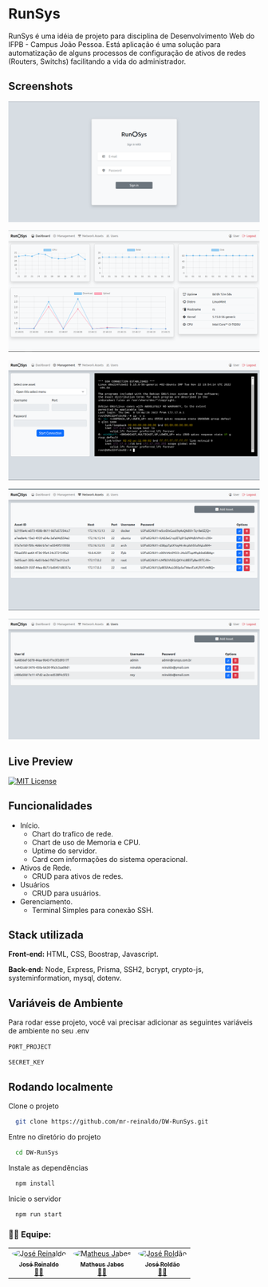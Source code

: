 
# RunSys

RunSys é uma idéia de projeto para disciplina de Desenvolvimento Web do IFPB - Campus João Pessoa. Está aplicação é uma solução para automatização de alguns processos de configuração de ativos de redes (Routers, Switchs) facilitando a vida do administrador.

## Screenshots

![App Screenshot](./screenshots/Captura%20de%20tela%20de%202022-12-08%2022-45-31.png)

![App Screenshot](./screenshots/Captura%20de%20tela%20de%202022-12-08%2022-46-22.png)

![App Screenshot](./screenshots/Captura%20de%20tela%20de%202022-12-08%2022-50-04.png)

![App Screenshot](./screenshots/Captura%20de%20tela%20de%202022-12-08%2022-46-47.png)

![App Screenshot](./screenshots/Captura%20de%20tela%20de%202022-12-08%2022-47-03.png)

## Live Preview

[![MIT License](https://img.shields.io/badge/Live-Preview-green.svg)](https://dw-runsys.mr-reinaldo.repl.co/)

## Funcionalidades

- Início.
  - Chart do trafico de rede.
  - Chart de uso de Memoria e CPU.
  - Uptime do servidor.
  - Card com informações do sistema operacional.
- Ativos de Rede.
  - CRUD para ativos de redes.
- Usuários
  - CRUD para usuários.
- Gerenciamento.  
  - Terminal Simples para conexão SSH.

## Stack utilizada

**Front-end:** HTML, CSS, Boostrap, Javascript.

**Back-end:** Node, Express, Prisma, SSH2, bcrypt, crypto-js, systeminformation, mysql, dotenv.

## Variáveis de Ambiente

Para rodar esse projeto, você vai precisar adicionar as seguintes variáveis de ambiente no seu .env

`PORT_PROJECT`

`SECRET_KEY`

## Rodando localmente

Clone o projeto

```bash
  git clone https://github.com/mr-reinaldo/DW-RunSys.git
```

Entre no diretório do projeto

```bash
  cd DW-RunSys
```

Instale as dependências

```bash
  npm install
```

Inicie o servidor

```bash
  npm run start
```

### 👨‍💻 Equipe:

<table>
  <tr>
	  <td align="center">
		<a href="https://github.com/mr-reinaldo">
		<img style="border-radius: 50%;" 
			src="https://avatars.githubusercontent.com/u/88012242?v=4" 
		     	width="100px;" 
		     	alt="José Reinaldo"/>
			<br />
			<sub><b>José Reinaldo</b></sub>
		  </a><br /><a href="https://github.com/mr-reinaldo" title="mr-reinaldo">👨‍🚀</a>
	  </td>
	  <td align="center">
		<a href="https://github.com/mjldl">
		<img style="border-radius: 50%;" 
			src="https://avatars.githubusercontent.com/u/96328462?v=4" 
		     	width="100px;" 
		     	alt="Matheus Jabes"/>
			<br />
			<sub><b>Matheus Jabes</b></sub>
		  </a><br /><a href="https://github.com/mjldl" title="mjldl">👨‍🚀</a>
	  </td>
	  <td align="center">
		<a href="https://github.com/joseroldao27062002">
		<img style="border-radius: 50%;" 
			src="https://avatars.githubusercontent.com/u/59697831?v=4" 
		     	width="100px;" 
		     	alt="José Roldão"/>
			<br />
			<sub><b>José Roldão</b></sub>
		  </a><br /><a href="https://github.com/joseroldao27062002" title="joseroldao27062002">👨‍🚀</a>
	  </td>
  </tr>
</table>